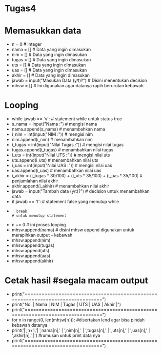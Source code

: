 # Tugas4
# Memasukkan data
- n = 0                                                                           # Integer
- nama = []                                                                       # Data yang ingin dimasukan
- nim = []                                                                        # Data yang ingin dimasukan
- tugas = []                                                                      # Data yang ingin dimasukan
- uts = []                                                                        # Data yang ingin dimasukan
- uas = []                                                                        # Data yang ingin dimasukan
- akhir = []                                                                      # Data yang ingin dimasukan
- jawab = input("Masukan Data (y/t)?")                                            # Disini menentukan decision
- mhsw = []                                                                       # Ini digunakan agar datanya rapih berurutan kebawah


# Looping
- while jawab == 'y':                                                             # statement while untuk status true
 -   s_nama = input("Nama :")                                                    # mengisi nama
 -   nama.append(s_nama)                                                         # menambahkan nama
 -   i_nim = int(input("NIM :"))                                                 # mengisi nim
 -   nim.append(i_nim)                                                           # menambahkan nim
 -   i_tugas = int(input("Nilai Tugas :"))                                       # mengisi nilai tugas
 -   tugas.append(i_tugas)                                                       # menambahkan nilai tugas
 -   i_uts = int(input("Nilai UTS :"))                                           # mengisi nilai uts
 -   uts.append(i_uts)                                                           # menambahkan nilai uts
 -   i_uas = int(input("Nilai UAS :"))                                           # mengisi nilai uas
 -   uas.append(i_uas)                                                           # menambahkan nilai uas
 -   i_akhir = (i_tugas * 30/100) + (i_uts * 35/100) + (i_uas * 35/100)          # penjumlahan nilai akhir
 -   akhir.append(i_akhir)                                                       # menambahkan nilai akhir
 -   jawab = input("Tambah data (y/t)?")                                         # decision untuk menambahkan data
 -   if jawab == 't':                                                            # statement false yang menutup while
 -       break                                                                   # untuk menutup statement
 -   n += 0                                                                      # ini proses looping
 -   mhsw.append(nama)                                                           # disini mhsw append digunakan untuk merapihkan output - kebawah
 -   mhsw.append(nim)
 -   mhsw.append(tugas)
 -   mhsw.append(uts)
 -   mhsw.append(uas)
 -   mhsw.append(akhir)


# Cetak hasil                                                                   #segala macam output
- print("===============================================================================")
- print("No.  |       Nama       |   NIM   |   Tugas   |   UTS   |   UAS   |   Akhir   |")
- print("===============================================================================")
- for n in range(0, len(mhsw[n])):                                                #disertakan lend agar bisa pindah kebawah datanya
-    print('|',n+1,'|       ',nama[n],'      |  ',nim[n],'  |  ',tugas[n],'  |  ',uts[n],'  |  ',uas[n],'  |  ',akhir[n],'  |') #rumusan untuk print data nya
- print("===============================================================================")
